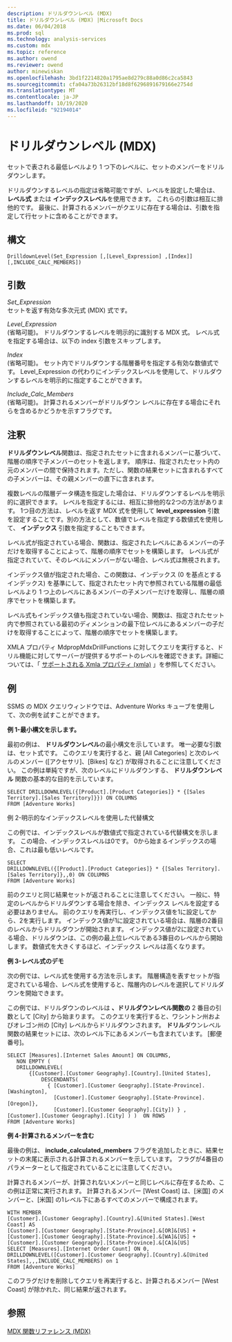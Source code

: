 ```yaml
---
description: ドリルダウンレベル (MDX)
title: ドリルダウンレベル (MDX) |Microsoft Docs
ms.date: 06/04/2018
ms.prod: sql
ms.technology: analysis-services
ms.custom: mdx
ms.topic: reference
ms.author: owend
ms.reviewer: owend
author: minewiskan
ms.openlocfilehash: 3bd1f2214820a1795ae8d279c88a0d86c2ca5843
ms.sourcegitcommit: cfa04a73b26312bf18d8f6296891679166e2754d
ms.translationtype: MT
ms.contentlocale: ja-JP
ms.lasthandoff: 10/19/2020
ms.locfileid: "92194014"
---
```

# <a name="drilldownlevel-mdx"></a>ドリルダウンレベル (MDX)


  セットで表される最低レベルより 1 つ下のレベルに、セットのメンバーをドリルダウンします。  
  
 ドリルダウンするレベルの指定は省略可能ですが、レベルを設定した場合は、 **レベル式** または **インデックスレベル**を使用できます。 これらの引数は相互に排他的です。 最後に、計算されるメンバーがクエリに存在する場合は、引数を指定して行セットに含めることができます。  
  
## <a name="syntax"></a>構文  
  
```  
DrilldownLevel(Set_Expression [,[Level_Expression] ,[Index]] [,INCLUDE_CALC_MEMBERS])  
```  
  
## <a name="arguments"></a>引数  
 *Set_Expression*  
 セットを返す有効な多次元式 (MDX) 式です。  
  
 *Level_Expression*  
 (省略可能)。 ドリルダウンするレベルを明示的に識別する MDX 式。 レベル式を指定する場合は、以下の index 引数をスキップします。  
  
 *Index*  
 (省略可能)。 セット内でドリルダウンする階層番号を指定する有効な数値式です。 Level_Expression の代わりにインデックスレベルを使用して、ドリルダウンするレベルを明示的に指定することができます。  
  
 *Include_Calc_Members*  
 (省略可能)。 計算されるメンバーがドリルダウン レベルに存在する場合にそれらを含めるかどうかを示すフラグです。  
  
## <a name="remarks"></a>注釈  
 **ドリルダウンレベル**関数は、指定されたセットに含まれるメンバーに基づいて、階層の順序で子メンバーのセットを返します。 順序は、指定されたセット内の元のメンバーの間で保持されます。ただし、関数の結果セットに含まれるすべての子メンバーは、その親メンバーの直下に含まれます。  
  
 複数レベルの階層データ構造を指定した場合は、ドリルダウンするレベルを明示的に選択できます。 レベルを指定するには、相互に排他的な2つの方法があります。 1つ目の方法は、レベルを返す MDX 式を使用して **level_expression** 引数を設定することです。別の方法として、数値でレベルを指定する数値式を使用して、 **インデックス** 引数を指定することもできます。  
  
 レベル式が指定されている場合、関数は、指定されたレベルにあるメンバーの子だけを取得することによって、階層の順序でセットを構築します。 レベル式が指定されていて、そのレベルにメンバーがない場合、レベル式は無視されます。  
  
 インデックス値が指定された場合、この関数は、インデックス (0 を基点とするインデックス) を基準にして、指定されたセット内で参照されている階層の最低レベルより 1 つ上のレベルにあるメンバーの子メンバーだけを取得し、階層の順序でセットを構築します。  
  
 レベル式もインデックス値も指定されていない場合、関数は、指定されたセット内で参照されている最初のディメンションの最下位レベルにあるメンバーの子だけを取得することによって、階層の順序でセットを構築します。  
  
 XMLA プロパティ MdpropMdxDrillFunctions に対してクエリを実行すると、ドリル機能に対してサーバーが提供するサポートのレベルを確認できます。詳細については、「 [サポートされる Xmla プロパティ &#40;xmla&#41;](/analysis-services/xmla/xml-elements-properties/propertylist-element-supported-xmla-properties) 」を参照してください。  
  
## <a name="examples"></a>例  
 SSMS の MDX クエリウィンドウでは、Adventure Works キューブを使用して、次の例を試すことができます。  
  
 **例 1-最小構文を示します。**  
  
 最初の例は、 **ドリルダウンレベル**の最小構文を示しています。 唯一必要な引数は、セット式です。 このクエリを実行すると、親 [All Categories] と次のレベルのメンバー ([アクセサリ]、[Bikes] など) が取得されることに注意してください。 この例は単純ですが、次のレベルにドリルダウンする、 **ドリルダウンレベル** 関数の基本的な目的を示しています。  
  
```  
SELECT DRILLDOWNLEVEL({[Product].[Product Categories]} * {[Sales Territory].[Sales Territory]}}) ON COLUMNS  
FROM [Adventure Works]  
```  
  
 例 2-明示的なインデックスレベルを使用した代替構文  
  
 この例では、インデックスレベルが数値式で指定されている代替構文を示します。 この場合、インデックスレベルは0です。 0から始まるインデックスの場合、これは最も低いレベルです。  
  
```  
SELECT  
DRILLDOWNLEVEL({[Product].[Product Categories]} * {[Sales Territory].[Sales Territory]},,0) ON COLUMNS  
FROM [Adventure Works]  
```  
  
 前のクエリと同じ結果セットが返されることに注意してください。 一般に、特定のレベルからドリルダウンする場合を除き、インデックス レベルを設定する必要はありません。 前のクエリを再実行し、インデックス値を1に設定してから、2を実行します。 インデックス値が1に設定されている場合は、階層の2番目のレベルからドリルダウンが開始されます。 インデックス値が2に設定されている場合、ドリルダウンは、この例の最上位レベルである3番目のレベルから開始します。 数値式を大きくするほど、インデックス レベルは高くなります。  
  
 **例 3-レベル式のデモ**  
  
 次の例では、レベル式を使用する方法を示します。 階層構造を表すセットが指定されている場合、レベル式を使用すると、階層内のレベルを選択してドリルダウンを開始できます。  
  
 この例では、ドリルダウンのレベルは **、ドリルダウンレベル関数の** 2 番目の引数として [City] から始まります。 このクエリを実行すると、ワシントン州およびオレゴン州の [City] レベルからドリルダウンされます。 **ドリル**ダウンレベル関数の結果セットには、次のレベル下にあるメンバーも含まれています。 [郵便番号]。  
  
```  
SELECT [Measures].[Internet Sales Amount] ON COLUMNS,  
   NON EMPTY (  
   DRILLDOWNLEVEL(  
       {[Customer].[Customer Geography].[Country].[United States],  
           DESCENDANTS(  
             { [Customer].[Customer Geography].[State-Province].[Washington],    
               [Customer].[Customer Geography].[State-Province].[Oregon]},   
               [Customer].[Customer Geography].[City]) } ,  
[Customer].[Customer Geography].[City] ) )  ON ROWS  
FROM [Adventure Works]  
```  
  
 **例 4-計算されるメンバーを含む**  
  
 最後の例は、 **include_calculated_members** フラグを追加したときに、結果セットの末尾に表示される計算されるメンバーを示しています。 フラグが4番目のパラメーターとして指定されていることに注意してください。  
  
 計算されるメンバーが、計算されないメンバーと同じレベルに存在するため、この例は正常に実行されます。 計算されるメンバー [West Coast] は、[米国] のメンバーと、[米国] の1レベル下にあるすべてのメンバーで構成されます。  
  
```  
WITH MEMBER   
[Customer].[Customer Geography].[Country].&[United States].[West Coast] AS  
[Customer].[Customer Geography].[State-Province].&[OR]&[US] +  
[Customer].[Customer Geography].[State-Province].&[WA]&[US] +  
[Customer].[Customer Geography].[State-Province].&[CA]&[US]  
SELECT [Measures].[Internet Order Count] ON 0,  
DRILLDOWNLEVEL([Customer].[Customer Geography].[Country].&[United States],,,INCLUDE_CALC_MEMBERS) on 1  
FROM [Adventure Works]  
```  
  
 このフラグだけを削除してクエリを再実行すると、計算されるメンバー [West Coast] が除かれた、同じ結果が返されます。  
  
## <a name="see-also"></a>参照  
 [MDX 関数リファレンス &#40;MDX&#41;](../mdx/mdx-function-reference-mdx.md)  
  
